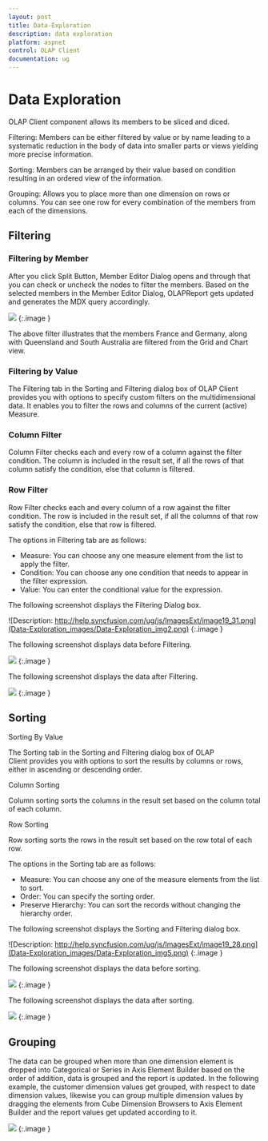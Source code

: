 ```yaml
---
layout: post
title: Data-Exploration
description: data exploration
platform: aspnet
control: OLAP Client
documentation: ug
---
```


# Data Exploration

OLAP Client component allows its members to be sliced and diced. 

Filtering: Members can be either filtered by value or by name leading to a systematic reduction in the body of data into smaller parts or views yielding more precise information.

Sorting: Members can be arranged by their value based on condition resulting in an ordered view of the information. 

Grouping: Allows you to place more than one dimension on rows or columns. You can see one row for every combination of the members from each of the dimensions. 

## Filtering 

### Filtering by Member

After you click Split Button, Member Editor Dialog opens and through that you can check or uncheck the nodes to filter the members. Based on the selected members in the Member Editor Dialog, OLAPReport gets updated and generates the MDX query accordingly.  



![](Data-Exploration_images/Data-Exploration_img1.png) 
{:.image }


The above filter illustrates that the members France and Germany, along with Queensland and South Australia are filtered from the Grid and Chart view.  

### Filtering by Value

The Filtering tab in the Sorting and Filtering dialog box of OLAP Client provides you with options to specify custom filters on the multidimensional data. It enables you to filter the rows and columns of the current (active) Measure. 

### Column Filter

Column Filter checks each and every row of a column against the filter condition. The column is included in the result set, if all the rows of that column satisfy the condition, else that column is filtered.

### Row Filter

Row Filter checks each and every column of a row against the filter condition. The row is included in the result set, if all the columns of that row satisfy the condition, else that row is filtered.

The options in Filtering tab are as follows:

* Measure: You can choose any one measure element from the list to apply the filter.
* Condition: You can choose any one condition that needs to appear in the filter expression.
* Value: You can enter the conditional value for the expression.















The following screenshot displays the Filtering Dialog box.



![Description: http://help.syncfusion.com/ug/js/ImagesExt/image19_31.png](Data-Exploration_images/Data-Exploration_img2.png) 
{:.image }


The following screenshot displays data before Filtering.

![](Data-Exploration_images/Data-Exploration_img3.png) 
{:.image }


The following screenshot displays the data after Filtering.



![](Data-Exploration_images/Data-Exploration_img4.png) 
{:.image }


## Sorting

Sorting By Value

The Sorting tab in the Sorting and Filtering dialog box of OLAP Client provides you with options to sort the results by columns or rows, either in ascending or descending order.

Column Sorting

Column sorting sorts the columns in the result set based on the column total of each column.

Row Sorting

Row sorting sorts the rows in the result set based on the row total of each row.

The options in the Sorting tab are as follows: 

* Measure: You can choose any one of the measure elements from the list to sort.
* Order: You can specify the sorting order.
* Preserve Hierarchy: You can sort the records without changing the hierarchy order.







The following screenshot displays the Sorting and Filtering dialog box.



![Description: http://help.syncfusion.com/ug/js/ImagesExt/image19_28.png](Data-Exploration_images/Data-Exploration_img5.png) 
{:.image }






































The following screenshot displays the data before sorting.

 ![](Data-Exploration_images/Data-Exploration_img6.png) 
{:.image }
































The following screenshot displays the data after sorting.

![](Data-Exploration_images/Data-Exploration_img7.png) 
{:.image }


## Grouping

The data can be grouped when more than one dimension element is dropped into Categorical or Series in Axis Element Builder based on the order of addition, data is grouped and the report is updated. In the following example, the customer dimension values get grouped, with respect to date dimension values, likewise you can group multiple dimension values by dragging the elements from Cube Dimension Browsers to Axis Element Builder and the report values get updated according to it.



![](Data-Exploration_images/Data-Exploration_img8.png) 
{:.image }


